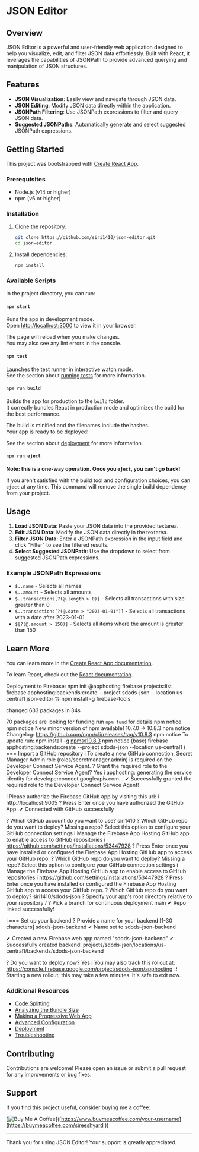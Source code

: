 # JSON Editor

## Overview

JSON Editor is a powerful and user-friendly web application designed to help you visualize, edit, and filter JSON data effortlessly. Built with React, it leverages the capabilities of JSONPath to provide advanced querying and manipulation of JSON structures.

## Features

- **JSON Visualization**: Easily view and navigate through JSON data.
- **JSON Editing**: Modify JSON data directly within the application.
- **JSONPath Filtering**: Use JSONPath expressions to filter and query JSON data.
- **Suggested JSONPaths**: Automatically generate and select suggested JSONPath expressions.

## Getting Started

This project was bootstrapped with [Create React App](https://github.com/facebook/create-react-app).

### Prerequisites

- Node.js (v14 or higher)
- npm (v6 or higher)

### Installation

1. Clone the repository:
    ```sh
    git clone https://github.com/siri1410/json-editor.git
    cd json-editor
    ```

2. Install dependencies:
    ```sh
    npm install
    ```

### Available Scripts

In the project directory, you can run:

#### `npm start`

Runs the app in development mode.\
Open [http://localhost:3000](http://localhost:3000) to view it in your browser.

The page will reload when you make changes.\
You may also see any lint errors in the console.

#### `npm test`

Launches the test runner in interactive watch mode.\
See the section about [running tests](https://facebook.github.io/create-react-app/docs/running-tests) for more information.

#### `npm run build`

Builds the app for production to the `build` folder.\
It correctly bundles React in production mode and optimizes the build for the best performance.

The build is minified and the filenames include the hashes.\
Your app is ready to be deployed!

See the section about [deployment](https://facebook.github.io/create-react-app/docs/deployment) for more information.

#### `npm run eject`

**Note: this is a one-way operation. Once you `eject`, you can't go back!**

If you aren't satisfied with the build tool and configuration choices, you can `eject` at any time. This command will remove the single build dependency from your project.

## Usage

1. **Load JSON Data**: Paste your JSON data into the provided textarea.
2. **Edit JSON Data**: Modify the JSON data directly in the textarea.
3. **Filter JSON Data**: Enter a JSONPath expression in the input field and click "Filter" to see the filtered results.
4. **Select Suggested JSONPath**: Use the dropdown to select from suggested JSONPath expressions.

### Example JSONPath Expressions

- `$..name` - Selects all names
- `$..amount` - Selects all amounts
- `$..transactions[?(@.length > 0)]` - Selects all transactions with size greater than 0
- `$..transactions[?(@.date > "2023-01-01")]` - Selects all transactions with a date after 2023-01-01
- `$[?(@.amount > 150)]` - Selects all items where the amount is greater than 150

## Learn More

You can learn more in the [Create React App documentation](https://facebook.github.io/create-react-app/docs/getting-started).

To learn React, check out the [React documentation](https://reactjs.org/).

Deployment to Firebase:
npm init @apphosting
firebase projects:list
firebase apphosting:backends:create --project sdods-json --location us-central1
json-editor % npm install -g firebase-tools

changed 633 packages in 34s

70 packages are looking for funding
  run `npm fund` for details
npm notice
npm notice New minor version of npm available! 10.7.0 -> 10.8.3
npm notice Changelog: https://github.com/npm/cli/releases/tag/v10.8.3
npm notice To update run: npm install -g npm@10.8.3
npm notice
(base)  firebase apphosting:backends:create --project sdods-json --location us-central1
i  === Import a GitHub repository
i  To create a new GitHub connection, Secret Manager Admin role (roles/secretmanager.admin) is required on the Developer Connect Service Agent.
? Grant the required role to the Developer Connect Service Agent? Yes
i  apphosting: generating the service identity for developerconnect.googleapis.com...
✔  Successfully granted the required role to the Developer Connect Service Agent!

i  Please authorize the Firebase GitHub app by visiting this url:
i       http://localhost:9005
? Press Enter once you have authorized the GitHub App. 
✔  Connected with GitHub successfully

? Which GitHub account do you want to use? siri1410
? Which GitHub repo do you want to deploy? Missing a repo? Select this option to configure your GitHub connection settings
i  Manage the Firebase App Hosting GitHub app to enable access to GitHub repositories
i  https://github.com/settings/installations/53447928
? Press Enter once you have installed or configured the Firebase App Hosting GitHub app to access your GitHub repo. 
? Which GitHub repo do you want to deploy? Missing a repo? Select this option to configure your GitHub connection settings
i  Manage the Firebase App Hosting GitHub app to enable access to GitHub repositories
i  https://github.com/settings/installations/53447928
? Press Enter once you have installed or configured the Firebase App Hosting GitHub app to access your GitHub repo. 
? Which GitHub repo do you want to deploy? siri1410/sdods-json
? Specify your app's root directory relative to your repository /
? Pick a branch for continuous deployment main
✔  Repo linked successfully!

i  === Set up your backend
? Provide a name for your backend [1-30 characters] sdods-json-backend
✔  Name set to sdods-json-backend

✔  Created a new Firebase web app named "sdods-json-backend"
✔ Successfully created backend!
        projects/sdods-json/locations/us-central1/backends/sdods-json-backend

? Do you want to deploy now? Yes
i  You may also track this rollout at:
        https://console.firebase.google.com/project/sdods-json/apphosting
⠼ Starting a new rollout; this may take a few minutes. It's safe to exit now.


### Additional Resources

- [Code Splitting](https://facebook.github.io/create-react-app/docs/code-splitting)
- [Analyzing the Bundle Size](https://facebook.github.io/create-react-app/docs/analyzing-the-bundle-size)
- [Making a Progressive Web App](https://facebook.github.io/create-react-app/docs/making-a-progressive-web-app)
- [Advanced Configuration](https://facebook.github.io/create-react-app/docs/advanced-configuration)
- [Deployment](https://facebook.github.io/create-react-app/docs/deployment)
- [Troubleshooting](https://facebook.github.io/create-react-app/docs/troubleshooting#npm-run-build-fails-to-minify)

## Contributing

Contributions are welcome! Please open an issue or submit a pull request for any improvements or bug fixes.

## Support

If you find this project useful, consider buying me a coffee:

[![Buy Me A Coffee](https://www.buymeacoffee.com/assets/img/custom_images/orange_img.png)]([https://www.buymeacoffee.com/your-username](https://buymeacoffee.com/sireeshyard
))

---

Thank you for using JSON Editor! Your support is greatly appreciated.
